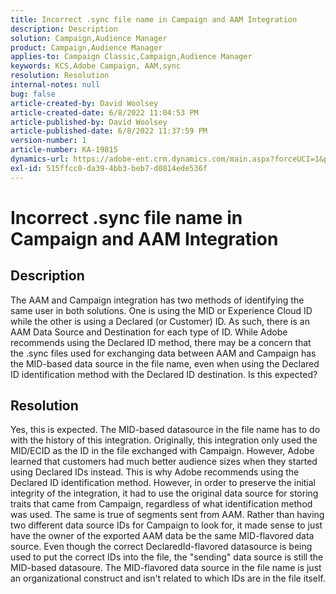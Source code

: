 ```yaml
---
title: Incorrect .sync file name in Campaign and AAM Integration
description: Description
solution: Campaign,Audience Manager
product: Campaign,Audience Manager
applies-to: Campaign Classic,Campaign,Audience Manager
keywords: KCS,Adobe Campaign, AAM,sync
resolution: Resolution
internal-notes: null
bug: false
article-created-by: David Woolsey
article-created-date: 6/8/2022 11:04:53 PM
article-published-by: David Woolsey
article-published-date: 6/8/2022 11:37:59 PM
version-number: 1
article-number: KA-19815
dynamics-url: https://adobe-ent.crm.dynamics.com/main.aspx?forceUCI=1&pagetype=entityrecord&etn=knowledgearticle&id=7dd5f164-7fe7-ec11-bb3c-000d3a3b1f18
exl-id: 515ffcc0-da39-4bb3-beb7-d0814ede536f
---
```

# Incorrect .sync file name in Campaign and AAM Integration

## Description


The AAM and Campaign integration has two methods of identifying the same user in both solutions. One is using the MID or Experience Cloud ID while the other is using a Declared (or Customer) ID. As such, there is an AAM Data Source and Destination for each type of ID. While Adobe recommends using the Declared ID method, there may be a concern that the .sync files used for exchanging data between AAM and Campaign has the MID-based data source in the file name, even when using the Declared ID identification method with the Declared ID destination. Is this expected?


## Resolution


Yes, this is expected. The MID-based datasource in the file name has to do with the history of this integration. Originally, this integration only used the MID/ECID as the ID in the file exchanged with Campaign. However, Adobe learned that customers had much better audience sizes when they started using Declared IDs instead. This is why Adobe recommends using the Declared ID identification method. However, in order to preserve the initial integrity of the integration, it had to use the original data source for storing traits that came from Campaign, regardless of what identification method was used. The same is true of segments sent from AAM. Rather than having two different data source IDs for Campaign to look for, it made sense to just have the owner of the exported AAM data be the same MID-flavored data source. Even though the correct DeclaredId-flavored datasource is being used to put the correct IDs into the file, the "sending" data source is still the MID-based datasoure. The MID-flavored data source in the file name is just an organizational construct and isn't related to which IDs are in the file itself.
